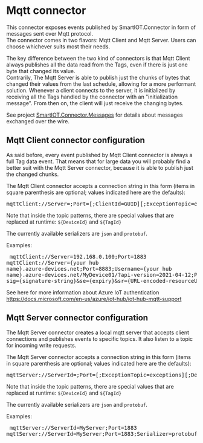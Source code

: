 # Mqtt connector

This connector exposes events published by SmartIOT.Connector in form of messages sent over Mqtt protocol.<br/>
The connector comes in two flavors: Mqtt Client and Mqtt Server. Users can choose whichever suits most their needs.

The key difference between the two kind of connectors is that Mqtt Client always publishes all the data read from the Tags, even if there is just one byte that changed its value.<br/>
Contrarily, The Mqtt Server is able to publish just the chunks of bytes that changed their values from the last schedule, allowing for a more performant solution. Whenever a client connects to the server, it is initialized by receiving all the Tags handled by the connector with an "initialization message". From then on, the client will just receive the changing bytes.

See project [SmartIOT.Connector.Messages](../../Core/SmartIOT.Connector.Messages/README.md) for details about messages exchanged over the wire.

## Mqtt Client connector configuration

As said before, every event published by Mqtt Client connector is always a full Tag data event. That means that for large data you will probably find a better suit with the Mqtt Server connector, because it is able to publish just the changed chunks.

The Mqtt Client connector accepts a connection string in this form (items in square parenthesis are optional; values indicated here are the defaults):

<pre>mqttClient://Server=<hostname or ip>;Port=<server port>[;ClientId=GUID][;ExceptionTopic=exceptions][;DeviceStatusEventsTopic=deviceStatus/device\${DeviceId}][;TagReadEventsTopic=tagRead/device\${DeviceId}/tag\${TagId}][;TagWriteRequestCommandsTopicRoot=tagWrite][;PublishWriteEvents=false][;Serializer=json][;Username=myUser][;Password=passw0rd]</pre>

Note that inside the topic patterns, there are special values that are replaced at runtime: <code>\${DeviceId}</code> and <code>\${TagId}</code>

The currently available serializers are <code>json</code> and <code>protobuf</code>.

Examples:<pre>
mqttClient://Server=192.168.0.100;Port=1883
mqttClient://Server={your hub name}.azure-devices.net;Port=8883;Username={your hub name}.azure-devices.net/MyDevice01/?api-version=2021-04-12;Password=SharedAccessSignature sig={signature-string}&se={expiry}&sr={URL-encoded-resourceURI}
</pre>

See here for more information about Azure IoT authentication https://docs.microsoft.com/en-us/azure/iot-hub/iot-hub-mqtt-support

## Mqtt Server connector configuration

The Mqtt Server connector creates a local mqtt server that accepts client connections and publishes events to specific topics. It also listen to a topic for incoming write requests.

The Mqtt Server connector accepts a connection string in this form (items in square parenthesis are optional; values indicated here are the defaults):

<pre>mqttServer://ServerId=<server identifier>;Port=<server port>[;ExceptionTopic=exceptions][;DeviceStatusEventsTopic=deviceStatus/device\${DeviceId}][;TagReadEventsTopic=tagRead/device\${DeviceId}/tag\${TagId}][;TagWriteRequestCommandsTopicRoot=tagWrite][;PublishWriteEvents=false][;Serializer=json]</pre>

Note that inside the topic patterns, there are special values that are replaced at runtime: <code>\${DeviceId}</code> and <code>\${TagId}</code>

The currently available serializers are <code>json</code> and <code>protobuf</code>.

Examples:<pre>
mqttServer://ServerId=MyServer;Port=1883
mqttServer://ServerId=MyServer;Port=1883;Serializer=protobuf</pre>

